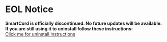 # EOL Notice

**SmartCord is officially discontinued. No future updates will be available. If you are still using it to uninstall follow these instructions:**    
[Click me for uninstall instructions](https://github.com/smartfrigde/smartcord/blob/Stable/README.md)
